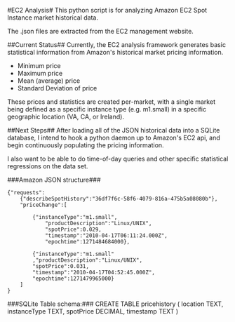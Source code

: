 #EC2 Analysis#
This python script is for analyzing Amazon EC2 Spot Instance market historical data.

The .json files are extracted from the EC2 management website.

##Current Status##
Currently, the EC2 analysis framework generates basic statistical information from Amazon's historical market pricing information.
*  Minimum price
*  Maximum price
*  Mean (average) price
*  Standard Deviation of price

These prices and statistics are created per-market, with a single market being defined as a specific instance type (e.g. m1.small) in a specific geographic location (VA, CA, or Ireland).

##Next Steps##
After loading all of the JSON historical data into a SQLite database, I intend to hook a python daemon up to Amazon's EC2 api, and begin continuously populating the pricing information.

I also want to be able to do time-of-day queries and other specific statistical regressions on the data set.


###Amazon JSON structure###

    {"requests":
		{"describeSpotHistory":"36df7f6c-58f6-4079-816a-475b5a08080b"},
		"priceChange":[
		
			{"instanceType":"m1.small",
				"productDescription":"Linux/UNIX",
				"spotPrice":0.029,
				"timestamp":"2010-04-17T06:11:24.000Z",
				"epochtime":1271484684000},
		
			{"instanceType":"m1.small"
			,"productDescription":"Linux/UNIX",
			"spotPrice":0.031,
			"timestamp":"2010-04-17T04:52:45.000Z",
			"epochtime":1271479965000}
		]
	}

###SQLite Table schema:###
	CREATE TABLE pricehistory (
		location TEXT,
		instanceType TEXT,
		spotPrice DECIMAL,
		timestamp TEXT )
	
